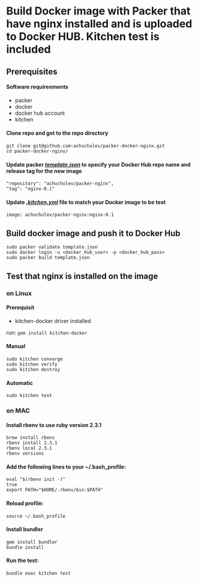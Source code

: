 # Build Docker image with Packer that have nginx installed and is uploaded to Docker HUB. Kitchen test is included

## Prerequisites

#### Software requirenments

* packer
* docker
* docker hub account
* kitchen

#### Clone repo and got to the repo directory
  
```
git clone git@github.com:achuchulev/packer-docker-nginx.git
cd packer-docker-nginx/
```

#### Update packer _[template.json](https://github.com/achuchulev/packer-docker-nginx/blob/master/template.json)_ to specify your Docker Hub repo name and release tag for the new image 
   
```
"repository": "achuchulev/packer-nginx",
"tag": "nginx-0.1"
```
    
#### Update _[.kitchen.yml](https://github.com/achuchulev/packer-docker-nginx/blob/master/.kitchen.yml)_ file to match your Docker image to be test

`image: achuchulev/packer-nginx:nginx-0.1`
  
## Build docker image and push it to Docker Hub
   
```
sudo packer validate template.json
sudo docker login -u <docker_hub_user> -p <docker_hub_pass>
sudo packer build template.json
```

## Test that nginx is installed on the image

### on Linux

#### Prerequisit

* kitchen-docker driver installed

run: `gem install kitchen-docker`

#### Manual

```
sudo kitchen converge
sudo kitchen verify
sudo kitchen destroy
```

#### Automatic

`sudo kitchen test`

### on MAC


#### Install rbenv to use ruby version 2.3.1

```
brew install rbenv
rbenv install 2.3.1
rbenv local 2.3.1
rbenv versions
```

#### Add the following lines to your ~/.bash_profile:

```
eval "$(rbenv init -)"
true
export PATH="$HOME/.rbenv/bin:$PATH"
```

#### Reload profile: 

`source ~/.bash_profile`

#### Install bundler

```
gem install bundler
bundle install
```

#### Run the test: 

`bundle exec kitchen test`
